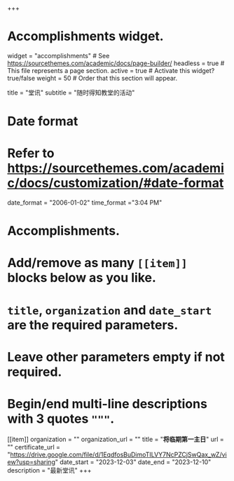 +++
# Accomplishments widget.
widget = "accomplishments"  # See https://sourcethemes.com/academic/docs/page-builder/
headless = true  # This file represents a page section.
active = true  # Activate this widget? true/false
weight = 50  # Order that this section will appear.

title = "堂讯"
subtitle = "随时得知教堂的活动"

# Date format
#   Refer to https://sourcethemes.com/academic/docs/customization/#date-format
date_format = "2006-01-02"
time_format ="3:04 PM"

# Accomplishments.
#   Add/remove as many `[[item]]` blocks below as you like.
#   `title`, `organization` and `date_start` are the required parameters.
#   Leave other parameters empty if not required.
#   Begin/end multi-line descriptions with 3 quotes `"""`.

[[item]]
  organization = ""
  organization_url = ""
  title = "**将临期第一主日**"
  url = ""
  certificate_url = "https://drive.google.com/file/d/1EqdfosBuDimoTILVY7NcPZCjSwQax_wZ/view?usp=sharing"
  date_start = "2023-12-03"
  date_end = "2023-12-10"
  description = "最新堂讯"
+++
